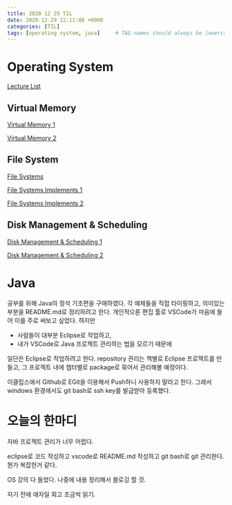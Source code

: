 ```yaml
---
title: 2020 12 29 TIL
date: 2020-12-29 22:11:00 +0900
categories: [TIL]
tags: [operating system, java]     # TAG names should always be lowercase
---
```


# Operating System

[Lecture List](http://www.kocw.net/home/search/kemView.do?kemId=1046323)

## Virtual Memory

[Virtual Memory 1](https://core.ewha.ac.kr/publicview/C0101020140509151648408460?vmode=f)

[Virtual Memory 2](https://core.ewha.ac.kr/publicview/C0101020140513133424380501?vmode=f)

## File System

[File Systems](https://core.ewha.ac.kr/publicview/C0101020140516150939191200?vmode=f)

[File Systems Implements 1](https://core.ewha.ac.kr/publicview/C0101020140520134614002164?vmode=f)

[File Systems Implements 2](https://core.ewha.ac.kr/publicview/C0101020140523142954456205?vmode=f)

## Disk Management & Scheduling

[Disk Management & Scheduling 1](https://core.ewha.ac.kr/publicview/C0101020140523151255773807?vmode=f)

[Disk Management & Scheduling 2](https://core.ewha.ac.kr/publicview/C0101020140527124647396004?vmode=f)

# Java

공부를 위해 Java의 정석 기초편을 구매하였다. 각 예제들을 직접 타이핑하고, 의미있는 부분을 README.md로 정리하려고 한다. 개인적으론 편집 툴로 VSCode가 마음에 들어 이를 주로 써보고 싶었다. 하지만

- 사람들이 대부분 Eclipse로 작업하고,
- 내가 VSCode로 Java 프로젝트 관리하는 법을 모르기 때문에

일단은 Eclipse로 작업하려고 한다. repository 관리는 책별로 Eclipse 프로젝트를 만들고, 그 프로젝트 내에 챕터별로 package로 묶어서 관리해볼 예정이다.

이클립스에서 Github로 EGit을 이용해서 Push하니 사용하지 말라고 한다. 그래서 windows 환경에서도 git bash로 ssh key를 발급받아 등록했다.

# 오늘의 한마디

자바 프로젝트 관리가 너무 어렵다.

eclipse로 코드 작성하고 vscode로 README.md 작성하고 git bash로 git 관리한다. 뭔가 복잡한거 같다.

OS 강의 다 들었다. 나중에 내용 정리해서 블로깅 할 것.

자기 전에 애자일 회고 조금씩 읽기.
